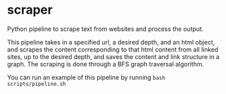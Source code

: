 # scraper
Python pipeline to scrape text from websites and process the output.

This pipeline takes in a specified url, a desired depth, and an html object, and scrapes the content corresponding to that html content from all linked sites, up to the desired depth, and saves the content and link structure in a graph. The scraping is done through a BFS graph traversal algorithm. 

You can run an example of this pipeline by running `bash scripts/pipeline.sh`
